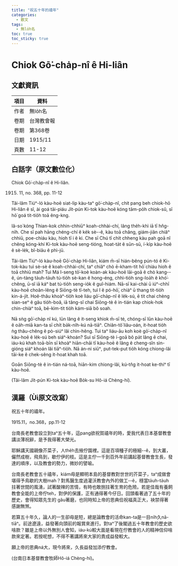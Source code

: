 ```yaml
---
title: "祝五十年的禧年"
categories:
  - 散文
tags:
  - 無lo̍h名
toc: true
toc_sticky: true
---
```


# Chiok Gō͘-cha̍p-nî ê Hi-liân

## 文獻資訊

| 項目 | 資料 |
|---|---|
| 作者 | 無lo̍h名 |
| 卷期 | 台灣教會報 |
| 卷期 | 第368卷 |
| 日期 | 1915/11 |
| 頁數 | 11-12 |

## 白話字（原文數位化）

Chiok Gō͘-cha̍p-nî ê Hi-liân.

1915. 11, no. 368, pp. 11-12

Tâi-lâm Tiúⁿ-ló kàu-hoē siat-li̍p kàu-taⁿ gō͘-cha̍p-nî, chit pang beh chiok-hō Hi-liân ê sî, ài goá tāi-piáu Ji̍t-pún Ki-tok kàu-hoē kóng tām-po̍h chiok-sû, sī hō͘ goá tit-tio̍h toā êng-kng.

Iâ-so͘ kóng Thian-kok chhin-chhiūⁿ koah-chhài-chí, lâng the̍h-khì iā tī hn̂g-ni̍h. Che sī pah hāng chéng-chí ê ke̍k sè--ê, kàu toā châng, giám-jiân chiâⁿ chhiū, poe-chiáu kàu, hioh tī i ê ki. Che sī Chú tī chi̍t chheng kàu pah goā nî chêng kóng-khí Ki-tok kàu-hoē seng-tióng, hoat-ta̍t ê sūn-sū, í-ki̍p kàu-hoē ê sè-le̍k, bî-biāu ê phì-jū.

Tâi-lâm Tiúⁿ-ló kàu-hoē Gō͘-cha̍p Hi-liân, kiám m̄-sī hián-bêng pún-tó ê Ki-tok-kàu tuì sè-sè ê koah-chhài-chí, taⁿ chiâⁿ chò ē-kham-tit hō͘ chiáu hioh ê toā chhiū mah? Tuì Má I-seng tō͘-koè koàn-ak kàu-hoē lāi-goā ê chò kang--ê, ún-tàng ta̍uh-ta̍uh tú-tio̍h sè-kan ê hong-éng, chhì-tio̍h sng-loa̍h ê khó͘-chêng, ū-sî iā káⁿ bat tú-tio̍h seng-io̍k ê guî-hiám. Nā-sī kai-chài ū iúⁿ-chhī kàu-hoē choân-lêng ê Siōng-tè tī-teh, tuì I ê pó-hō͘, chiàⁿ ū thang tit-tio̍h kin-á-ji̍t. Hoê-thâu khoàⁿ-tio̍h koè liáu gō͘-cha̍p-nî ê le̍k-sú, ē tit chai chèng sian-seⁿ ê gâu tio̍h-boâ, iā tâng-sî chai Siōng-tè ê in-tián kap chiok-hok chin-chiàⁿ toā, bē-kìm-tit tio̍h kám-siā bô soah.

Nā sǹg gō͘-cha̍p nî kú, lūn lâng ê it-seng khiok m̄-sī té, chóng-sī lūn kàu-hoē ê oa̍h-miā kan-ta sī chi̍t ba̍k-ni̍h-kú nā-tiāⁿ. Chiân-tô͘ liâu-oán, it-hoat tio̍h ǹg thâu-chêng ê pò-siúⁿ lâi chìn-hêng. Tuì taⁿ liáu-āu koh koè gō͘-cha̍p-nî kàu-hoē ê le̍k-sú beh siáⁿ-khoán? Sui sī Siōng-tè í-goā bô pa̍t lâng ē chai, iáu-kú khah toā-bīn sī khoàⁿ hiān-chāi tī kàu-hoē ê lâng ê cheng-sîn sìn-gióng siáⁿ khoán lâi tiāⁿ-tio̍h. Nā án-ni siūⁿ, put-tek-put tio̍h kóng chiong-lâi tāi-ke ê chek-sêng it-hoat khah toā.

Goān Siōng-tè ê in-tián ná-toā, hiān-kim chiong-lâi, kú-tn̂g it-hoat ke-thiⁿ tī kàu-hoē.

(Tâi-lâm Ji̍t-pún Ki-tok kàu-hoē Bo̍k-su Hô-iá Chèng-hí).

## 漢羅（Ùi原文改寫）

祝五十年的禧年。

1915.11，no.368，pp.11-12

台南長老教會設立到taⁿ五十年，這pang欲祝賀禧年的時，愛我代表日本基督教會講淡薄祝辭，是予我得著大榮光。

耶穌講天國親像芥菜子，人the̍h去掖佇園裡。這是百項種子的極細--ê，到大叢，儼然成樹，飛鳥到，歇佇伊的枝。這是主佇一千到百外年前講起基督教會生長，發達的順序，以及教會的勢力，微妙的譬喻。

台南長老教會五十禧年，kiám毋是顯明本島的基督教對世世的芥菜子，taⁿ成做會堪得予鳥歇的大樹mah？對馬醫生度過灌沃教會內外的做工--ê，穩當ta̍uh-ta̍uh拄著世間的風湧，試著酸辣的苦情，有時也敢捌拄著生育的危險。若是佳哉有養飼教會全能的上帝佇teh，對伊的保護，正有通得著今仔日。回頭看著過了五十年的歷史，會得知眾先生的 gâu著磨，也同時知上帝的恩典佮祝福真正大，袂禁得著感謝無煞。

若算五十年久，論人的一生卻毋是短，總是論教會的活命kan-ta是一目ni̍h久nā-tiāⁿ。前途遼遠，益發著向頭前的報賞來進行。對taⁿ了後閣過五十年教會的歷史欲啥款？雖是上帝以外無別人會知，iáu-kú較大面是看現在佇教會的人的精神信仰啥款來定著。若按呢想，不得不著講將來大家的責成益發較大。

願上帝的恩典ná大，現今將來，久長益發加添佇教會。

(台南日本基督教會牧師Hô-iá Chèng-hí)。
